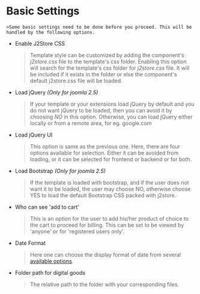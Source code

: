 # Basic Settings

    >Some basic settings need to be done before you proceed. This will be handled by the following options.

 * Enable J2Store CSS
 
      >Template style can be customized by adding the component's *j2store.css* file to the template's css folder. Enabling this option will search for the template's css folder for _j2store.css_ file. It will be included if it exists in the folder or else the component's default j2store.css file will be loaded.

* Load jQuery
*(Only for joomla 2.5)*
    
    >If your template or your extensions load jQuery by default and you do not want jQuery to be loaded, then you can avoid it by choosing *NO* in this option. Otherwise, you can load jQuery either locally or from a remote area, for eg. google.com
    
* Load jQuery UI
    
    >This option is same as the previous one. Here, there are four options available for selection. Either it can be avoided from loading, or it can be selected for frontend or backend or for both.

* Load Bootstrap
 *(Only for joomla 2.5)*

    >If the template is loaded with bootstrap, and if the user does not want it to be loaded, the user may choose NO, otherwise choose YES to load the default Bootstrap CSS packed with j2store.

* Who can see 'add to cart'
 
    >This is an option for the user to add his/her product of choice to the cart to proceed for billing. This can be set to be viewed by 'anyone' or for 'registered users only'.

* Date Format

    >Here one can choose the display format of date from several [available options](http://php.net/manual/en/datetime.formats.date.php). 
    
* Folder path for digital goods

    >The relative path to the folder with your corresponding files. 

